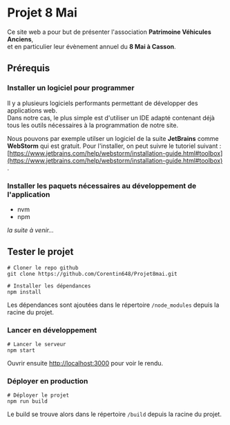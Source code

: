 # Projet 8 Mai

Ce site web a pour but de présenter l'association **Patrimoine Véhicules Anciens**, <br/>
et en particulier leur évènement annuel du **8 Mai à Casson**.

## Prérequis

### Installer un logiciel pour programmer

Il y a plusieurs logiciels performants permettant de développer des applications web. <br/>
Dans notre cas, le plus simple est d'utiliser un IDE adapté contenant déjà tous les outils nécessaires à la
programmation de notre site. <br/>

Nous pouvons par exemple utilser un logiciel de la suite **JetBrains** comme **WebStorm** qui est gratuit. Pour
l'installer, on peut suivre le tutoriel suivant : <br/>
[https://www.jetbrains.com/help/webstorm/installation-guide.html#toolbox](https://www.jetbrains.com/help/webstorm/installation-guide.html#toolbox)
.

### Installer les paquets nécessaires au développement de l'application

- nvm
- npm

*la suite à venir...*

## Tester le projet

```
# Cloner le repo github
git clone https://github.com/Corentin648/Projet8mai.git

# Installer les dépendances
npm install
```

Les dépendances sont ajoutées dans le répertoire `/node_modules` depuis la racine du projet.

### Lancer en développement

```
# Lancer le serveur
npm start
```

Ouvrir ensuite [http://localhost:3000](http://localhost:3000) pour voir le rendu.

### Déployer en production

```
# Déployer le projet
npm run build
```

Le build se trouve alors dans le répertoire `/build` depuis la racine du projet.